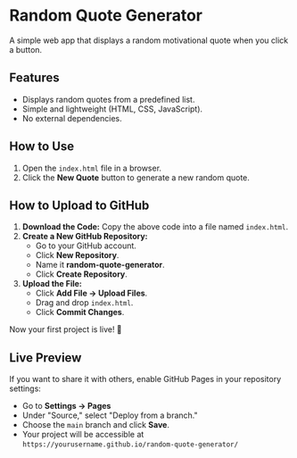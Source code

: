 # Random Quote Generator

A simple web app that displays a random motivational quote when you click a button.

## Features
- Displays random quotes from a predefined list.
- Simple and lightweight (HTML, CSS, JavaScript).
- No external dependencies.

## How to Use
1. Open the `index.html` file in a browser.
2. Click the **New Quote** button to generate a new random quote.

## How to Upload to GitHub
1. **Download the Code:** Copy the above code into a file named `index.html`.
2. **Create a New GitHub Repository:**
   - Go to your GitHub account.
   - Click **New Repository**.
   - Name it **random-quote-generator**.
   - Click **Create Repository**.
3. **Upload the File:**
   - Click **Add File → Upload Files**.
   - Drag and drop `index.html`.
   - Click **Commit Changes**.

Now your first project is live! 🎉

## Live Preview
If you want to share it with others, enable GitHub Pages in your repository settings:
- Go to **Settings → Pages**
- Under "Source," select "Deploy from a branch."
- Choose the `main` branch and click **Save**.
- Your project will be accessible at `https://yourusername.github.io/random-quote-generator/`
